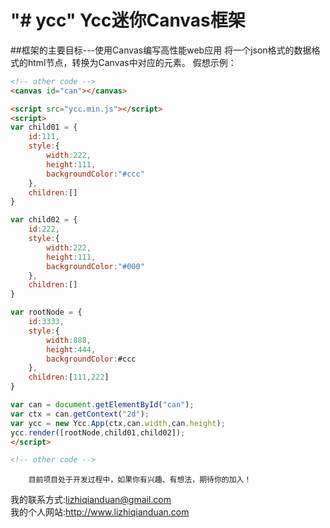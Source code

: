 "# ycc" 
Ycc迷你Canvas框架
=========================
##框架的主要目标---使用Canvas编写高性能web应用
将一个json格式的数据格式的html节点，转换为Canvas中对应的元素。
假想示例：
```html
<!-- other code -->
<canvas id="can"></canvas>

<script src="ycc.min.js"></script>
<script>
var child01 = {
    id:111,
    style:{
        width:222,
        height:111,
        backgroundColor:"#ccc"
    },
    children:[]
}

var child02 = {
    id:222,
    style:{
        width:222,
        height:111,
        backgroundColor:"#000"
    },
    children:[]
}

var rootNode = {
    id:3333,
    style:{
        width:888,
        height:444,
        backgroundColor:#ccc
    },
    children:[111,222]
}

var can = document.getElementById("can");
var ctx = can.getContext("2d");
var ycc = new Ycc.App(ctx,can.width,can.height);
ycc.render([rootNode,child01,child02]);
</script>

<!-- other code -->
```
        目前项目处于开发过程中，如果你有兴趣、有想法，期待你的加入！
我的联系方式:lizhiqianduan@gmail.com <br>
我的个人网站:http://www.lizhiqianduan.com
